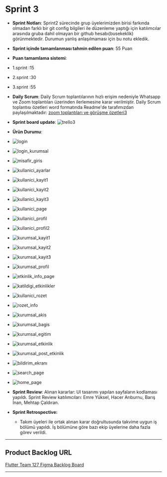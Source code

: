 # Sprint 3
- **Sprint Notları**: Sprint2 sürecinde grup üyelerimizden birisi farkında olmadan farklı bir git config bilgileri ile düzenleme yaptığı için katılımcılar arasında gruba dahil olmayan bir github hesabı(busekeklik) görünmektedir. Durumun yanlış anlaşılmaması için bu notu ekledik.
- **Sprint içinde tamamlanması tahmin edilen puan**: 55 Puan
- **Puan tamamlama sistemi**:
- 1.sprint :15
- 2.sprint :30
- 3.sprint :55

- **Daily Scrum**: Daily Scrum toplantılarının hızlı erişim nedeniyle Whatsapp ve Zoom toplantıları üzerinden ilerlemesine karar verilmiştir. Daily Scrum toplantısı özetleri word formatında Readme'de tarafımızdan paylaşılmaktadır: [zoom toplantıları ve görüşme özetleri3](https://github.com/mehtapcaldiran/F-127/blob/main/ZOOM%20TOPLANTILARI%20VE%20G%C3%96R%C3%9C%C5%9EME%20%C3%96ZETLER%C4%B0-3.docx)
- **Sprint board update**:
![trello3](https://github.com/mehtapcaldiran/F-127/blob/main/Sprint_3/trello3.jpg)

- **Ürün Durumu**:
- ![login](https://github.com/mehtapcaldiran/F-127/blob/main/Sprint_3/resimler/login.png)
- ![login_kurumsal](https://github.com/mehtapcaldiran/F-127/blob/main/Sprint_3/resimler/login_kurumsal.png)
- ![misafir_giris](https://github.com/mehtapcaldiran/F-127/blob/main/Sprint_3/resimler/misafir_giris.png)
- ![kullanici_ayarlar](https://github.com/mehtapcaldiran/F-127/blob/main/Sprint_3/resimler/kullanici_ayarlar.png)
- ![kullanici_kayit1](https://github.com/mehtapcaldiran/F-127/blob/main/Sprint_3/resimler/kullanici_kay%C4%B1t1.png)
- ![kullanici_kayit2](https://github.com/mehtapcaldiran/F-127/blob/main/Sprint_3/resimler/kullanici_kayit2.png)
- ![kullanici_kayit3](https://github.com/mehtapcaldiran/F-127/blob/main/Sprint_3/resimler/kullanici_kayit3.png)
- ![kullanici_page](https://github.com/mehtapcaldiran/F-127/blob/main/Sprint_3/resimler/kullanici_page.png)
- ![kullanici_profil](https://github.com/mehtapcaldiran/F-127/blob/main/Sprint_3/resimler/kullanici_profil.png)
- ![kullanici_profil2](https://github.com/mehtapcaldiran/F-127/blob/main/Sprint_3/resimler/kullanici_profil2.png)
- ![kurumsal_kayit1](https://github.com/mehtapcaldiran/F-127/blob/main/Sprint_3/resimler/kurumsal_kayit1.png)
- ![kurumsal_kayit2](https://github.com/mehtapcaldiran/F-127/blob/main/Sprint_3/resimler/kurumsal_kayit2.png)
- ![kurumsal_kayit3](https://github.com/mehtapcaldiran/F-127/blob/main/Sprint_3/resimler/kurumsal_kayit3.png)
- ![kurumsal_profil](https://github.com/mehtapcaldiran/F-127/blob/main/Sprint_3/resimler/kurumsal_profil.png)
- ![etkinlik_info_page](https://github.com/mehtapcaldiran/F-127/blob/main/Sprint_3/resimler/etkinlik_info_page.png)
- ![katildigi_etkinlikler](https://github.com/mehtapcaldiran/F-127/blob/main/Sprint_3/resimler/katildigi_etkinlikler.png) 
- ![kullanici_rozet](https://github.com/mehtapcaldiran/F-127/blob/main/Sprint_3/resimler/kullanici_rozet.png)
- ![rozet_info](https://github.com/mehtapcaldiran/F-127/blob/main/Sprint_3/resimler/rozet_info.png)
- ![kurumsal_akis](https://github.com/mehtapcaldiran/F-127/blob/main/Sprint_3/resimler/kurumsal_akis.png)
- ![kurumsal_bagis](https://github.com/mehtapcaldiran/F-127/blob/main/Sprint_3/resimler/kurumsal_bagis.png)
- ![kurumsal_egitim](https://github.com/mehtapcaldiran/F-127/blob/main/Sprint_3/resimler/kurumsal_egitim.png)
- ![kurumsal_etkinlik](https://github.com/mehtapcaldiran/F-127/blob/main/Sprint_3/resimler/kurumsal_etkinlik.png)
- ![kurumsal_post_etkinlik](https://github.com/mehtapcaldiran/F-127/blob/main/Sprint_3/resimler/kurumsal_post_etkinlik.png)
- ![bildirim_ekranı](https://github.com/mehtapcaldiran/F-127/blob/main/Sprint_3/resimler/bildirim_ekran%C4%B1.png)
- ![search_page](https://github.com/mehtapcaldiran/F-127/blob/main/Sprint_3/resimler/search_page.png)
- ![home_page](https://github.com/mehtapcaldiran/F-127/blob/main/Sprint_3/resimler/home_page.png)

- **Sprint Review**: Alınan kararlar: UI tasarımı yapılan sayfaların kodlaması yapıldı. Sprint Review katılımcıları: Emre Yüksel, Hacer Arıburnu, Barış İnan, Mehtap Çaldıran. 

- **Sprint Retrospective:**
  - Takım üyeleri ile ortak alınan karar doğrultusunda takvime uygun iş bölümü yapıldı. İş bölümüne göre bazı ekip üyelerine daha fazla görev verildi.
---
## Product Backlog URL
[Flutter Team 127 Figma Backlog Board](https://www.figma.com/file/GnM3NDG7SCPwflDVooV57E/Proje-Tasar%C4%B1m?type=whiteboard&t=OpPCiWqfuLQ6jOfm-0)

---
